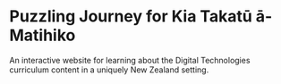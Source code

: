 # Puzzling Journey for Kia Takatū ā-Matihiko

An interactive website for learning about the Digital Technologies curriculum content in a uniquely New Zealand setting.
